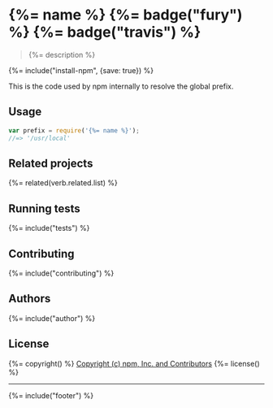 # {%= name %} {%= badge("fury") %} {%= badge("travis") %}

> {%= description %}

{%= include("install-npm", {save: true}) %}

This is the code used by npm internally to resolve the global prefix.

## Usage

```js
var prefix = require('{%= name %}');
//=> '/usr/local'
```

## Related projects
{%= related(verb.related.list) %}

## Running tests
{%= include("tests") %}

## Contributing
{%= include("contributing") %}

## Authors
{%= include("author") %}

## License
{%= copyright() %}
[Copyright (c) npm, Inc. and Contributors](https://github.com/npm/npm/blob/master/LICENSE)
{%= license() %}

***

{%= include("footer") %}
